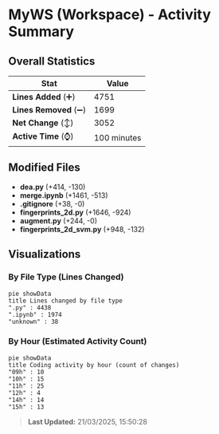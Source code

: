 # MyWS (Workspace) - Activity Summary 

## Overall Statistics

| Stat                   | Value                                                             |
| ---------------------- | ----------------------------------------------------------------- |
| **Lines Added** (➕)   | 4751                                          |
| **Lines Removed** (➖) | 1699                                        |
| **Net Change** (↕)    | 3052                |
| **Active Time** (⌚)   | 100 minutes |


## Modified Files
- **dea.py** (+414, -130)
- **merge.ipynb** (+1461, -513)
- **.gitignore** (+38, -0)
- **fingerprints_2d.py** (+1646, -924)
- **augment.py** (+244, -0)
- **fingerprints_2d_svm.py** (+948, -132)

## Visualizations

### By File Type (Lines Changed)

```mermaid
pie showData
title Lines changed by file type
".py" : 4438
".ipynb" : 1974
"unknown" : 38
```

### By Hour (Estimated Activity Count)

```mermaid
pie showData
title Coding activity by hour (count of changes)
"09h" : 10
"10h" : 15
"11h" : 25
"12h" : 4
"14h" : 14
"15h" : 13
```


> **Last Updated:** 21/03/2025, 15:50:28